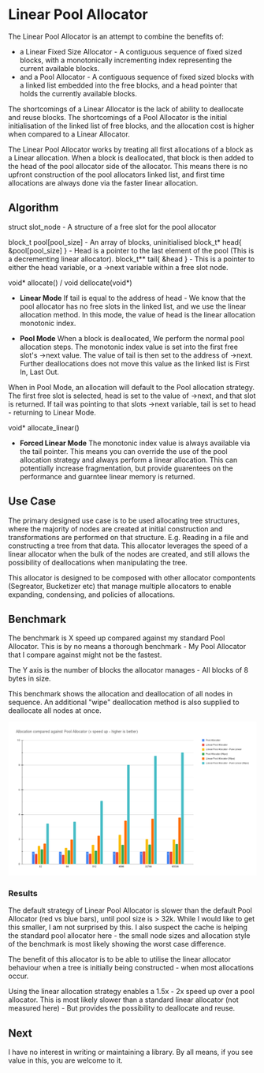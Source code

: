 # Linear Pool Allocator
The Linear Pool Allocator is an attempt to combine the benefits of:
* a Linear Fixed Size Allocator - A contiguous sequence of fixed sized blocks, with a monotonically incrementing index representing the current available blocks.
* and a Pool Allocator - A contiguous sequence of fixed sized blocks with a linked list embedded into the free blocks, and a head pointer that holds the currently available blocks.

The shortcomings of a Linear Allocator is the lack of ability to deallocate and reuse blocks.
The shortcomings of a Pool Allocator is the initial initialisation of the linked list of free blocks, and the allocation cost is higher when compared to a Linear Allocator.

The Linear Pool Allocator works by treating all first allocations of a block as a Linear allocation. When a block is deallocated, that block is then added to the head of the pool allocator side of the allocator. This means there is no upfront construction of the pool allocators linked list, and first time allocations are always done via the faster linear allocation.

## Algorithm
struct slot_node - A structure of a free slot for the pool allocator

block_t pool[pool_size] - An array of blocks, uninitialised
block_t* head{ &pool[pool_size] } - Head is a pointer to the last element of the pool (This is a decrementing linear allocator).
block_t** tail{ &head } - This is a pointer to either the head variable, or a ->next variable within a free slot node.

void* allocate() / void dellocate(void*)
* **Linear Mode**
If tail is equal to the address of head - We know that the pool allocator has no free slots in the linked list, and we use the linear allocation method. In this mode, the value of head is the linear allocation monotonic index.

* **Pool Mode**
When a block is deallocated, We perform the normal pool allocation steps. The monotonic index value is set into the first free slot's ->next value. The value of tail is then set to the address of ->next. Further deallocations does not move this value as the linked list is First In, Last Out.

When in Pool Mode, an allocation will default to the Pool allocation strategy. The first free slot is selected, head is set to the value of ->next, and that slot is returned. If tail was pointing to that slots ->next variable, tail is set to head - returning to Linear Mode.

void* allocate_linear()
* **Forced Linear Mode**
The monotonic index value is always available via the tail pointer. This means you can override the use of the pool allocation strategy and always perform a linear allocation. This can potentially increase fragmentation, but provide guarentees on the performance and guarntee linear memory is returned.
 
## Use Case
The primary designed use case is to be used allocating tree structures, where the majority of nodes are created at initial construction and transformations are performed on that structure. E.g. Reading in a file and constructing a tree from that data. This allocator leverages the speed of a linear allocator when the bulk of the nodes are created, and still allows the possibility of deallocations when manipulating the tree.

This allocator is designed to be composed with other allocator compontents (Segreator, Bucketizer etc) that manage multiple allocators to enable expanding, condensing, and policies of allocations.

## Benchmark
The benchmark is X speed up compared against my standard Pool Allocator. This is by no means a thorough benchmark - My Pool Allocator that I compare against might not be the fastest. 

The Y axis is the number of blocks the allocator manages - All blocks of 8 bytes in size. 

This benchmark shows the allocation and deallocation of all nodes in sequence. An additional "wipe" deallocation method is also supplied to deallocate all nodes at once.

![Benchmark](https://github.com/mikey-b/lib/blob/main/benchmark-27.11.21.png?raw=true "Benchmark")

### Results

The default strategy of Linear Pool Allocator is slower than the default Pool Allocator (red vs blue bars), until pool size is > 32k. While I would like to get this smaller, I am not surprised by this. I also suspect the cache is helping the standard pool allocator here - the small node sizes and allocation style of the benchmark is most likely showing the worst case difference.

The benefit of this allocator is to be able to utilise the linear allocator behaviour when a tree is initially being constructed - when most allocations occur.

Using the linear allocation strategy enables a 1.5x - 2x speed up over a pool allocator. This is most likely slower than a standard linear allocator (not measured here) - But provides the possibility to deallocate and reuse.

## Next
I have no interest in writing or maintaining a library. By all means, if you see value in this, you are welcome to it. 